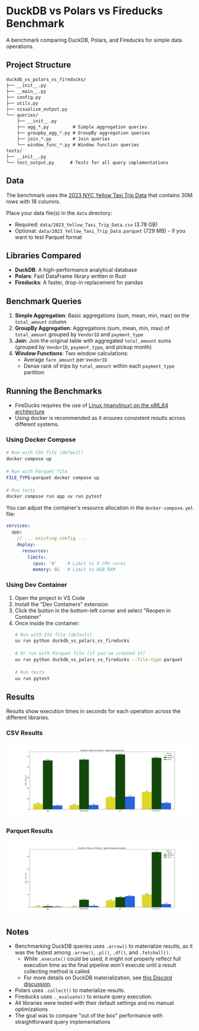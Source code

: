 # DuckDB vs Polars vs Fireducks Benchmark

A benchmark comparing DuckDB, Polars, and Fireducks for simple data operations.

## Project Structure

```
duckdb_vs_polars_vs_fireducks/
├── __init__.py
├── __main__.py
├── config.py
├── utils.py
├── visualize_output.py
└── queries/
    ├── __init__.py
    ├── agg_*.py         # Simple aggregation queries
    ├── groupby_agg_*.py # GroupBy aggregation queries
    ├── join_*.py        # Join queries
    └── window_func_*.py # Window function queries
tests/
├── __init__.py
└── test_output.py      # Tests for all query implementations
```

## Data
The benchmark uses the [2023 NYC Yellow Taxi Trip Data](https://data.cityofnewyork.us/Transportation/2023-Yellow-Taxi-Trip-Data/4b4i-vvec/about_data) that contains 30M rows with 18 columns. 

Place your data file(s) in the `data` directory:
- Required: `data/2023_Yellow_Taxi_Trip_Data.csv` (3.78 GB)
- Optional: `data/2023_Yellow_Taxi_Trip_Data.parquet` (729 MB) - if you want to test Parquet format

## Libraries Compared

- **DuckDB**: A high-performance analytical database
- **Polars**: Fast DataFrame library written in Rust
- **Fireducks**: A faster, drop-in replacement for pandas

## Benchmark Queries

1. **Simple Aggregation**: Basic aggregations (sum, mean, min, max) on the `total_amount` column
2. **GroupBy Aggregation**: Aggregations (sum, mean, min, max) of `total_amount` grouped by `VendorID` and `payment_type`
3. **Join**: Join the original table with aggregated `total_amount` sums (grouped by `VendorID`, `payment_type`, and pickup month)
4. **Window Functions**: Two window calculations:
   - Average `fare_amount` per `VendorID`
   - Dense rank of trips by `total_amount` within each `payment_type` partition

## Running the Benchmarks

- FireDucks requires the use of [Linux (manylinux) on the x86_64 architecture](https://fireducks-dev.github.io/docs/get-started/)
- Using docker is recommended as it ensures consistent results across different systems.

### Using Docker Compose

```bash
# Run with CSV file (default)
docker compose up

# Run with Parquet file
FILE_TYPE=parquet docker compose up

# Run tests
docker compose run app uv run pytest
```

You can adjust the container's resource allocation in the `docker-compose.yml` file:

```yaml
services:
  app:
    // ... existing config ...
    deploy:
      resources:
        limits:
          cpus: '4'    # Limit to 4 CPU cores
          memory: 8G   # Limit to 8GB RAM
```

### Using Dev Container

1. Open the project in VS Code
2. Install the "Dev Containers" extension
3. Click the button in the bottom-left corner and select "Reopen in Container"
4. Once inside the container:
   ```bash
   # Run with CSV file (default)
   uv run python duckdb_vs_polars_vs_fireducks

   # Or run with Parquet file (if you've created it)
   uv run python duckdb_vs_polars_vs_fireducks --file-type parquet

   # Run tests
   uv run pytest
   ```

## Results

Results show execution times in seconds for each operation across the different libraries.

### CSV Results
![CSV Benchmark Results](./output_csv.png)

### Parquet Results
![Parquet Benchmark Results](./output_parquet.png)

## Notes

- Benchmarking DuckDB queries uses `.arrow()` to materialize results, as it was the fastest among `.arrow()`, `.pl()`, `.df()`, and `.fetchall()`.
    - While `.execute()` could be used, it might not properly reflect full execution time as the final pipeline won't execute until a result collecting method is called.
    - For more details on DuckDB materialization, see [this Discord discussion](https://discord.com/channels/909674491309850675/921100786098901042/1217841718066413648).
- Polars uses `.collect()` to materialize results.
- Fireducks uses `._evaluate()` to ensure query execution.
- All libraries were tested with their default settings and no manual optimizations
- The goal was to compare "out of the box" performance with straightforward query implementations
